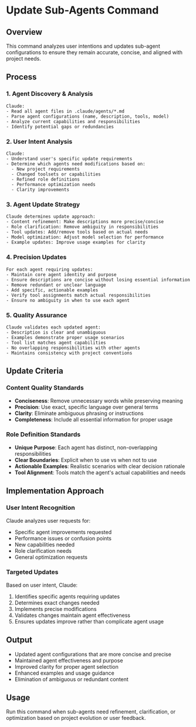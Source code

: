 # Update Sub-Agents Command

## Overview
This command analyzes user intentions and updates sub-agent configurations to ensure they remain accurate, concise, and aligned with project needs.

## Process

### 1. Agent Discovery & Analysis
```
Claude:
- Read all agent files in .claude/agents/*.md
- Parse agent configurations (name, description, tools, model)
- Analyze current capabilities and responsibilities
- Identify potential gaps or redundancies
```

### 2. User Intent Analysis
```
Claude:
- Understand user's specific update requirements
- Determine which agents need modifications based on:
  - New project requirements
  - Changed toolsets or capabilities
  - Refined role definitions
  - Performance optimization needs
  - Clarity improvements
```

### 3. Agent Update Strategy
```
Claude determines update approach:
- Content refinement: Make descriptions more precise/concise
- Role clarification: Remove ambiguity in responsibilities
- Tool updates: Add/remove tools based on actual needs
- Model optimization: Adjust model selection for performance
- Example updates: Improve usage examples for clarity
```

### 4. Precision Updates
```
For each agent requiring updates:
- Maintain core agent identity and purpose
- Ensure descriptions are concise without losing essential information
- Remove redundant or unclear language
- Add specific, actionable examples
- Verify tool assignments match actual responsibilities
- Ensure no ambiguity in when to use each agent
```

### 5. Quality Assurance
```
Claude validates each updated agent:
- Description is clear and unambiguous
- Examples demonstrate proper usage scenarios
- Tool list matches agent capabilities
- No overlapping responsibilities with other agents
- Maintains consistency with project conventions
```

## Update Criteria

### Content Quality Standards
- **Conciseness**: Remove unnecessary words while preserving meaning
- **Precision**: Use exact, specific language over general terms
- **Clarity**: Eliminate ambiguous phrasing or instructions
- **Completeness**: Include all essential information for proper usage

### Role Definition Standards
- **Unique Purpose**: Each agent has distinct, non-overlapping responsibilities
- **Clear Boundaries**: Explicit when to use vs when not to use
- **Actionable Examples**: Realistic scenarios with clear decision rationale
- **Tool Alignment**: Tools match the agent's actual capabilities and needs

## Implementation Approach

### User Intent Recognition
Claude analyzes user requests for:
- Specific agent improvements requested
- Performance issues or confusion points
- New capabilities needed
- Role clarification needs
- General optimization requests

### Targeted Updates
Based on user intent, Claude:
1. Identifies specific agents requiring updates
2. Determines exact changes needed
3. Implements precise modifications
4. Validates changes maintain agent effectiveness
5. Ensures updates improve rather than complicate agent usage

## Output
- Updated agent configurations that are more concise and precise
- Maintained agent effectiveness and purpose
- Improved clarity for proper agent selection
- Enhanced examples and usage guidance
- Elimination of ambiguous or redundant content

## Usage
Run this command when sub-agents need refinement, clarification, or optimization based on project evolution or user feedback.